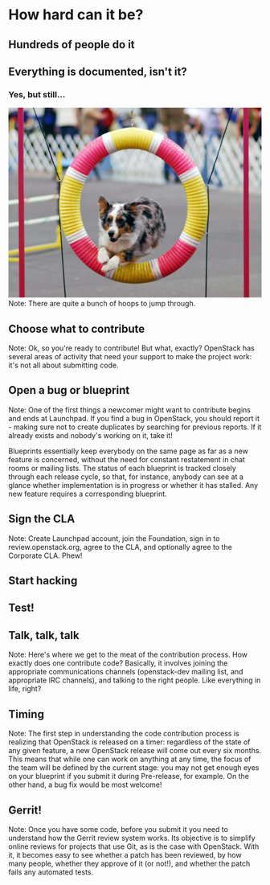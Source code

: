 # How hard can it be?


## Hundreds of people do it


## Everything is documented, isn't it?


### Yes, but still...


![Jumping hoops (Wikimedia Commons)](images/jumping_hoops.jpg)
Note: There are quite a bunch of hoops to jump through.


## Choose what to contribute
Note: Ok, so you're ready to contribute!  But what, exactly?  OpenStack has
several areas of activity that need your support to make the project work: it's
not all about submitting code.


## Open a bug or blueprint
Note: One of the first things a newcomer might want to contribute begins and
ends at Launchpad.  If you find a bug in OpenStack, you should report it -
making sure not to create duplicates by searching for previous reports.  If it
already exists and nobody's working on it, take it!

Blueprints essentially keep everybody on the same page as far as a new feature
is concerned, without the need for constant restatement in chat rooms or
mailing lists.  The status of each blueprint is tracked closely through each
release cycle, so that, for instance, anybody can see at a glance whether
implementation is in progress or whether it has stalled.  Any new feature
requires a corresponding blueprint.


## Sign the CLA
Note: Create Launchpad account, join the Foundation, sign in to
review.openstack.org, agree to the CLA, and optionally agree to the Corporate
CLA.  Phew!


## Start hacking


## Test!


## Talk, talk, talk
Note: Here's where we get to the meat of the contribution process.  How exactly
does one contribute code?  Basically, it involves joining the appropriate
communications channels (openstack-dev mailing list, and appropriate IRC
channels), and talking to the right people.  Like everything in life, right?


## Timing
Note:  The first step in understanding the code contribution process is
realizing that OpenStack is released on a timer: regardless of the state of any
given feature, a new OpenStack release will come out every six months. This
means that while one can work on anything at any time, the focus of the team
will be defined by the current stage: you may not get enough eyes on your
blueprint if you submit it during Pre-release, for example.  On the other hand,
a bug fix would be most welcome!


## Gerrit!
Note: Once you have some code, before you submit it you need to understand how
the Gerrit review system works.  Its objective is to simplify online reviews
for projects that use Git, as is the case with OpenStack.  With it, it becomes
easy to see whether a patch has been reviewed, by how many people, whether they
approve of it (or not!), and whether the patch fails any automated tests.
